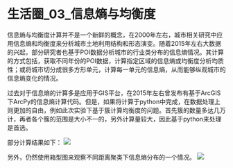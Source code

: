 # 生活圈_03_信息熵与均衡度
信息熵与均衡度计算并不是一个新鲜的概念，在2000年左右，城市相关研究中应用信息熵和均衡度来分析城市土地利用结构和形态演变。随着2015年左右大数据的兴起，部分研究者也基于POI数据分析城市的行业类分布的信息熵情况。其计算的方式包括，获取不同年份的POI数据，计算指定区域的信息熵或均衡度分析均质性；或将城市切分成很多方形单元，计算每一单元的信息熵，从而能够纵观城市的信息熵变化的情况。

过去对于信息熵的计算多是应用于GIS平台，在2015年左右曾发布有基于ArcGIS下ArcPy的信息熵计算代码。但是，如果将计算于python中完成，在数据处理上则更加的自由，例如此次实验下基于簇计算均衡度的问题。首先簇的数量多达几万计，再者各个簇的范围是大小不一的，另外计算量较大，因此基于python来处理是首选。

部分计算结果如下：
![](https://github.com/richieBao/python-urbanPlanning/blob/master/images/EntropyMS.jpg)

另外，仍然使用箱型图来观察不同距离聚类下信息熵分布的一个情况。
![](https://github.com/richieBao/python-urbanPlanning/blob/master/images/entropyBoxPlot.png)
